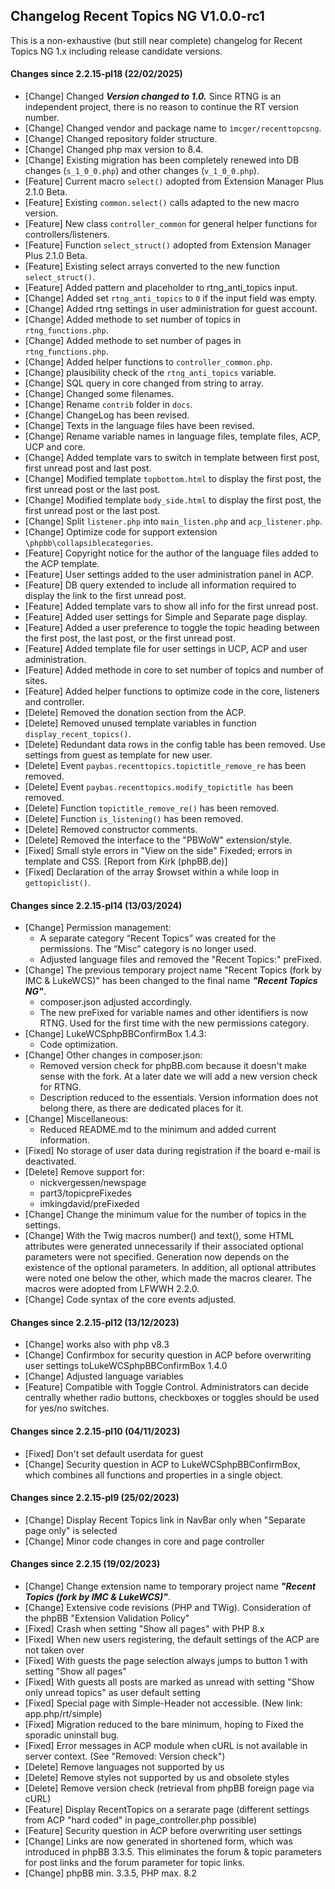 ## Changelog Recent Topics NG V1.0.0-rc1
This is a non-exhaustive (but still near complete) changelog for Recent Topics NG 1.x including release candidate versions.

#### Changes since 2.2.15-pl18 (22/02/2025)
  - [Change] Changed ***Version changed to 1.0.*** Since RTNG is an independent project, there is no reason to continue the RT version number.
  - [Change] Changed vendor and package name to `ìmcger/recenttopcsng`.
  - [Change] Changed repository folder structure.
  - [Change] Changed php max version to 8.4.
  - [Change] Existing migration has been completely renewed into DB changes (`s_1_0_0.php`) and other changes (`v_1_0_0.php`).
  - [Feature] Current macro `select()` adopted from Extension Manager Plus 2.1.0 Beta.
  - [Feature] Existing `common.select()` calls adapted to the new macro version.
  - [Feature] New class `controller_common` for general helper functions for controllers/listeners.
  - [Feature] Function `select_struct()` adopted from Extension Manager Plus 2.1.0 Beta.
  - [Feature] Existing select arrays converted to the new function `select_struct()`.
  - [Feature] Added pattern and placeholder to rtng_anti_topics input.
  - [Change] Added set `rtng_anti_topics` to `0` if the input field was empty.
  - [Change] Added rtng settings in user administration for guest account.
  - [Change] Added methode to set number of topics in `rtng_functions.php`.
  - [Change] Added methode to set number of pages in `rtng_functions.php`.
  - [Change] Added helper functions to `controller_common.php`.
  - [Change] plausibility check of the `rtng_anti_topics` variable.
  - [Change] SQL query in core changed from string to array.
  - [Change] Changed some filenames.
  - [Change] Rename `contrib` folder in `docs`.
  - [Change] ChangeLog has been revised.
  - [Change] Texts in the language files have been revised.
  - [Change] Rename variable names in language files, template files, ACP, UCP and core.
  - [Change] Added template vars to switch in template between first post, first unread post and last post.
  - [Change] Modified template `topbottom.html` to display the first post, the first unread post or the last post.
  - [Change] Modified template `body_side.html` to display the first post, the first unread post or the last post.
  - [Change] Split `listener.php` into `main_listen.php` and `acp_listener.php`.
  - [Change] Optimize code for support extension `\phpbb\collapsiblecategories`.
  - [Feature] Copyright notice for the author of the language files added to the ACP template.
  - [Feature] User settings added to the user administration panel in ACP.
  - [Feature] DB query extended to include all information required to display the link to the first unread post.
  - [Feature] Added template vars to show all info for the first unread post.
  - [Feature] Added user settings for Simple and Separate page display.
  - [Feature] Added a user preference to toggle the topic heading between the first post, the last post, or the first unread post.
  - [Feature] Added template file for user settings in UCP, ACP and user administration.
  - [Feature] Added methode in core to set number of topics and number of sites.
  - [Feature] Added helper functions to optimize code in the core, listeners and controller.
  - [Delete] Removed the donation section from the ACP.
  - [Delete] Removed unused template variables in function `display_recent_topics()`.
  - [Delete] Redundant data rows in the config table has been removed. Use settings from guest as template for new user.
  - [Delete] Event `paybas.recenttopics.topictitle_remove_re` has been removed.
  - [Delete] Event `paybas.recenttopics.modify_topictitle has` been removed.
  - [Delete] Function `topictitle_remove_re()` has been removed.
  - [Delete] Function `is_listening()` has been removed.
  - [Delete] Removed constructor comments.
  - [Delete] Removed the interface to the "PBWoW" extension/style.
  - [Fixed] Small style errors in "View on the side" Fixeded; errors in template and CSS. [Report from Kirk (phpBB.de)]
  - [Fixed] Declaration of the array $rowset within a while loop in `gettopiclist()`.

#### Changes since 2.2.15-pl14 (13/03/2024)
  - [Change] Permission management:
    - A separate category “Recent Topics” was created for the permissions. The “Misc” category is no longer used.
    - Adjusted language files and removed the "Recent Topics:" preFixed.
  - [Change] The previous temporary project name "Recent Topics (fork by IMC & LukeWCS)" has been changed to the final name ***"Recent Topics NG"***.
    - composer.json adjusted accordingly.
    - The new preFixed for variable names and other identifiers is now RTNG. Used for the first time with the new permissions category.
  - [Change] LukeWCSphpBBConfirmBox 1.4.3:
    - Code optimization.
  - [Change] Other changes in composer.json:
    - Removed version check for phpBB.com because it doesn't make sense with the fork. At a later date we will add a new version check for RTNG.
    - Description reduced to the essentials. Version information does not belong there, as there are dedicated places for it.
  - [Change] Miscellaneous:
    - Reduced README.md to the minimum and added current information.
  - [Fixed]  No storage of user data during registration if the board e-mail is deactivated.
  - [Delete] Remove support for:
    - nickvergessen/newspage
    - part3/topicpreFixedes
    - imkingdavid/preFixeded
  - [Change] Change the minimum value for the number of topics in the settings.
  - [Change] With the Twig macros number() and text(), some HTML attributes were generated unnecessarily if their associated optional parameters were not specified. Generation now depends on the existence of the optional parameters. In addition, all optional attributes were noted one below the other, which made the macros clearer. The macros were adopted from LFWWH 2.2.0.
  - [Change] Code syntax of the core events adjusted.

#### Changes since 2.2.15-pl12 (13/12/2023)
  - [Change] works also with php v8.3
  - [Change] Confirmbox for security question in ACP before overwriting user settings toLukeWCSphpBBConfirmBox 1.4.0
  - [Change] Adjusted language variables
  - [Feature] Compatible with Toggle Control. Administrators can decide centrally whether radio buttons, checkboxes or toggles should be used for yes/no switches.

#### Changes since 2.2.15-pl10 (04/11/2023)
  - [Fixed] Don't set default userdata for guest
  - [Change] Security question in ACP to LukeWCSphpBBConfirmBox, which combines all functions and properties in a single object.

#### Changes since 2.2.15-pl9 (25/02/2023)
  - [Change] Display Recent Topics link in NavBar only when "Separate page only" is selected
  - [Change] Minor code changes in core and page controller

#### Changes since 2.2.15 (19/02/2023)
  - [Change] Change extension name to temporary project name ***"Recent Topics (fork by IMC & LukeWCS)"***.
  - [Change] Extensive code revisions (PHP and TWig). Consideration of the phpBB "Extension Validation Policy"
  - [Fixed] Crash when setting "Show all pages" with PHP 8.x
  - [Fixed] When new users registering, the default settings of the ACP are not taken over
  - [Fixed] With guests the page selection always jumps to button 1 with setting "Show all pages"
  - [Fixed] With guests all posts are marked as unread with setting "Show only unread topics" as user default setting
  - [Fixed] Special page with Simple-Header not accessible. (New link: app.php/rt/simple)
  - [Fixed] Migration reduced to the bare minimum, hoping to Fixed the sporadic uninstall bug.
  - [Fixed] Error messages in ACP module when cURL is not available in server context. (See "Removed: Version check")
  - [Delete] Remove languages not supported by us
  - [Delete] Remove styles not supported by us and obsolete styles
  - [Delete] Remove version check (retrieval from phpBB foreign page via cURL)
  - [Feature] Display RecentTopics on a serarate page (different settings from ACP "hard coded" in page_controller.php possible)
  - [Feature] Security question in ACP before overwriting user settings
  - [Change] Links are now generated in shortened form, which was introduced in phpBB 3.3.5. This eliminates the forum & topic parameters for post links and the forum parameter for topic links.
  - [Change] phpBB min. 3.3.5, PHP max. 8.2
